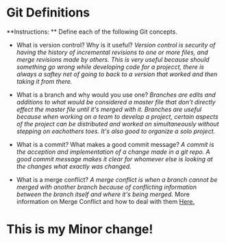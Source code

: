 # Git Definitions

**Instructions: ** Define each of the following Git concepts.

* What is version control?  Why is it useful?
*Version control is security of having the history of incremental revisions to one or more files, and merge revisions made by others. This is very useful because should something go wrong while developing code for a projecct, there is always a saftey net of going to back to a version that worked and then taking it from there.*

* What is a branch and why would you use one?
*Branches are edits and additions to what would be considered a master file that don't directly effect the master file until it's merged with it. Branches are useful because when working on a team to develop a project, certain aspects of the project can be distributed and worked on simultaneously without stepping on eachothers toes. It's also good to organize a solo project.*

* What is a commit? What makes a good commit message?
*A commit is the acception and implementation of a change made in a git repo. A good commit message makes it clear for whomever else is looking at the changes what exactly was changed.*

* What is a merge conflict?
*A merge conflict is when a branch cannot be merged with another branch because of conflicting information between the branch itself and where it's being merged.* More information on Merge Conflict and how to deal with them [Here.](https://www.git-tower.com/learn/git/ebook/en/command-line/advanced-topics/merge-conflicts)

# This is my Minor change!